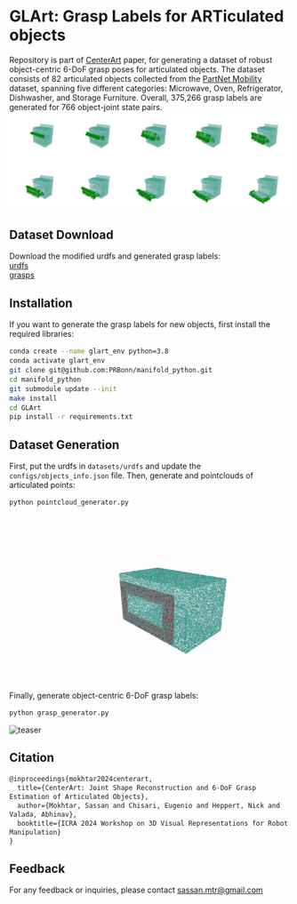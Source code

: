 # GLArt: Grasp Labels for ARTiculated objects

Repository is part of [CenterArt](https://arxiv.org/abs/2404.14968) paper, for generating a dataset of robust object-centric 6-DoF grasp poses for articulated objects. The dataset consists of 82 articulated objects collected from the [PartNet Mobility](https://sapien.ucsd.edu/browse) dataset, spanning five different categories: Microwave, Oven, Refrigerator, Dishwasher, and Storage Furniture. Overall, 375,266 grasp labels are generated for 766 object-joint state pairs.
![teaser](figures/grasps.png)
## Dataset Download
Download the modified urdfs and generated grasp labels:  
[urdfs](https://drive.google.com/drive/folders/1klr2KeMbU9k7b4JO4oHOqiZVy-KKENBA?usp=sharing)  
[grasps](https://drive.google.com/drive/folders/1MkgWqicKAnxJ-qMbG775N-nyzNXYMuyM?usp=sharing) 

## Installation
If you want to generate the grasp labels for new objects, first install the required libraries:

```bash
conda create --name glart_env python=3.8
conda activate glart_env
git clone git@github.com:PRBonn/manifold_python.git
cd manifold_python
git submodule update --init
make install
cd GLArt
pip install -r requirements.txt
```

## Dataset Generation
First, put the urdfs in `datasets/urdfs` and update the `configs/objects_info.json` file. Then, generate and pointclouds of articulated points:
```bash
python pointcloud_generator.py
```
![teaser](figures/pcls.gif)
Finally, generate object-centric 6-DoF grasp labels:
```bash
python grasp_generator.py
```
![teaser](figures/grasps.gif)
## Citation

```
@inproceedings{mokhtar2024centerart,
  title={CenterArt: Joint Shape Reconstruction and 6-DoF Grasp Estimation of Articulated Objects},
  author={Mokhtar, Sassan and Chisari, Eugenio and Heppert, Nick and Valada, Abhinav},
  booktitle={ICRA 2024 Workshop on 3D Visual Representations for Robot Manipulation}
}
```

## Feedback

For any feedback or inquiries, please contact sassan.mtr@gmail.com